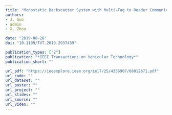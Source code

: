```yaml
---
title: "Monostatic Backscatter System with Multi-Tag to Reader Communication"
authors:
- J. Guo
- admin
- X. Zhou

date: "2019-08-26"
doi: "10.1109/TVT.2019.2937439"

publication_types: ["2"]
publication: "*IEEE Transactions on Vehicular Technology*"
publication_short: ""

url_pdf: "https://ieeexplore.ieee.org/iel7/25/4356907/08812671.pdf"
url_code: ""
url_dataset: ""
url_poster: ""
url_project: ""
url_slides: ""
url_source: ""
url_video: ""
---
```

